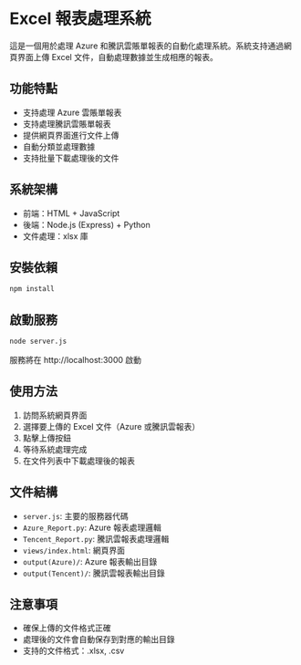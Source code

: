 # Excel 報表處理系統

這是一個用於處理 Azure 和騰訊雲賬單報表的自動化處理系統。系統支持通過網頁界面上傳 Excel 文件，自動處理數據並生成相應的報表。

## 功能特點

- 支持處理 Azure 雲賬單報表
- 支持處理騰訊雲賬單報表
- 提供網頁界面進行文件上傳
- 自動分類並處理數據
- 支持批量下載處理後的文件

## 系統架構

- 前端：HTML + JavaScript
- 後端：Node.js (Express) + Python
- 文件處理：xlsx 庫

## 安裝依賴

```bash
npm install
```

## 啟動服務

```bash
node server.js
```

服務將在 http://localhost:3000 啟動

## 使用方法

1. 訪問系統網頁界面
2. 選擇要上傳的 Excel 文件（Azure 或騰訊雲報表）
3. 點擊上傳按鈕
4. 等待系統處理完成
5. 在文件列表中下載處理後的報表

## 文件結構

- `server.js`: 主要的服務器代碼
- `Azure_Report.py`: Azure 報表處理邏輯
- `Tencent_Report.py`: 騰訊雲報表處理邏輯
- `views/index.html`: 網頁界面
- `output(Azure)/`: Azure 報表輸出目錄
- `output(Tencent)/`: 騰訊雲報表輸出目錄

## 注意事項

- 確保上傳的文件格式正確
- 處理後的文件會自動保存到對應的輸出目錄
- 支持的文件格式：.xlsx, .csv